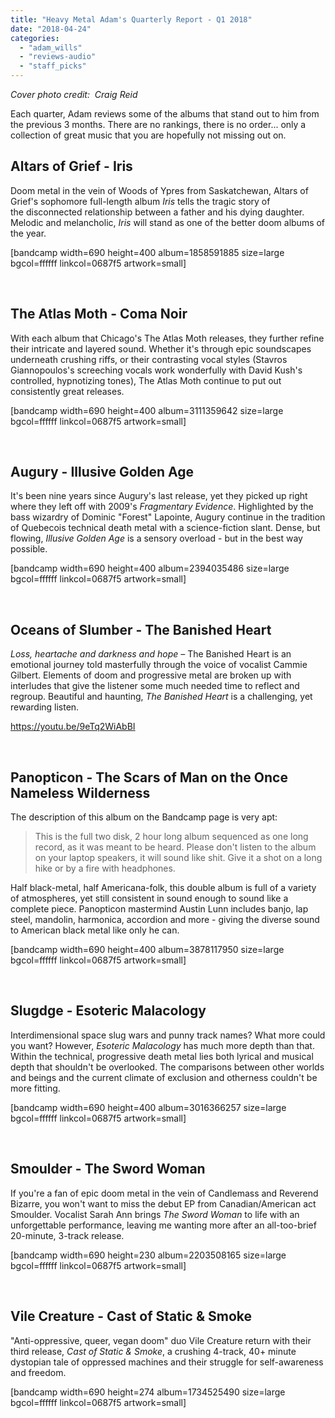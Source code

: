 ```yaml
---
title: "Heavy Metal Adam's Quarterly Report - Q1 2018"
date: "2018-04-24"
categories: 
  - "adam_wills"
  - "reviews-audio"
  - "staff_picks"
---
```


_Cover photo credit:  Craig Reid_

Each quarter, Adam reviews some of the albums that stand out to him from the previous 3 months. There are no rankings, there is no order... only a collection of great music that you are hopefully not missing out on.

## Altars of Grief - Iris

Doom metal in the vein of Woods of Ypres from Saskatchewan, Altars of Grief's sophomore full-length album _Iris_ tells the tragic story of the disconnected relationship between a father and his dying daughter. Melodic and melancholic, _Iris_ will stand as one of the better doom albums of the year.

\[bandcamp width=690 height=400 album=1858591885 size=large bgcol=ffffff linkcol=0687f5 artwork=small\]

 

## The Atlas Moth - Coma Noir

With each album that Chicago's The Atlas Moth releases, they further refine their intricate and layered sound. Whether it's through epic soundscapes underneath crushing riffs, or their contrasting vocal styles (Stavros Giannopoulos's screeching vocals work wonderfully with David Kush's controlled, hypnotizing tones), The Atlas Moth continue to put out consistently great releases.

\[bandcamp width=690 height=400 album=3111359642 size=large bgcol=ffffff linkcol=0687f5 artwork=small\]

 

## Augury - Illusive Golden Age

It's been nine years since Augury's last release, yet they picked up right where they left off with 2009's _Fragmentary Evidence_. Highlighted by the bass wizardry of Dominic "Forest" Lapointe, Augury continue in the tradition of Quebecois technical death metal with a science-fiction slant. Dense, but flowing, _Illusive Golden Age_ is a sensory overload - but in the best way possible.

\[bandcamp width=690 height=400 album=2394035486 size=large bgcol=ffffff linkcol=0687f5 artwork=small\]

 

## Oceans of Slumber - The Banished Heart

_Loss, heartache and darkness and hope –_ The Banished Heart is an emotional journey told masterfully through the voice of vocalist Cammie Gilbert. Elements of doom and progressive metal are broken up with interludes that give the listener some much needed time to reflect and regroup. Beautiful and haunting, _The Banished Heart_ is a challenging, yet rewarding listen.

https://youtu.be/9eTq2WiAbBI

 

## Panopticon - The Scars of Man on the Once Nameless Wilderness

The description of this album on the Bandcamp page is very apt:

> This is the full two disk, 2 hour long album sequenced as one long record, as it was meant to be heard. Please don't listen to the album on your laptop speakers, it will sound like shit. Give it a shot on a long hike or by a fire with headphones.

Half black-metal, half Americana-folk, this double album is full of a variety of atmospheres, yet still consistent in sound enough to sound like a complete piece. Panopticon mastermind Austin Lunn includes banjo, lap steel, mandolin, harmonica, accordion and more - giving the diverse sound to American black metal like only he can.

\[bandcamp width=690 height=400 album=3878117950 size=large bgcol=ffffff linkcol=0687f5 artwork=small\]

 

## Slugdge - Esoteric Malacology

Interdimensional space slug wars and punny track names? What more could you want? However, _Esoteric Malacology_ has much more depth than that. Within the technical, progressive death metal lies both lyrical and musical depth that shouldn't be overlooked. The comparisons between other worlds and beings and the current climate of exclusion and otherness couldn't be more fitting.

\[bandcamp width=690 height=400 album=3016366257 size=large bgcol=ffffff linkcol=0687f5 artwork=small\]

 

## Smoulder - The Sword Woman

If you're a fan of epic doom metal in the vein of Candlemass and Reverend Bizarre, you won't want to miss the debut EP from Canadian/American act Smoulder. Vocalist Sarah Ann brings _The Sword Woman_ to life with an unforgettable performance, leaving me wanting more after an all-too-brief 20-minute, 3-track release.

\[bandcamp width=690 height=230 album=2203508165 size=large bgcol=ffffff linkcol=0687f5 artwork=small\]

 

## Vile Creature - Cast of Static & Smoke

"Anti-oppressive, queer, vegan doom" duo Vile Creature return with their third release, _Cast of Static & Smoke_, a crushing 4-track, 40+ minute dystopian tale of oppressed machines and their struggle for self-awareness and freedom.

\[bandcamp width=690 height=274 album=1734525490 size=large bgcol=ffffff linkcol=0687f5 artwork=small\]
